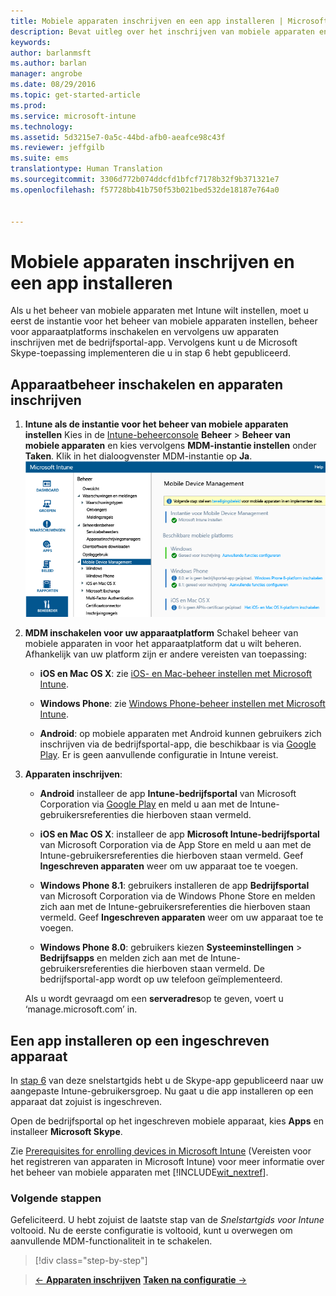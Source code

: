 ```yaml
---
title: Mobiele apparaten inschrijven en een app installeren | Microsoft Intune
description: Bevat uitleg over het inschrijven van mobiele apparaten en het installeren van een app op een apparaat dat voor Intune is ingeschreven
keywords: 
author: barlanmsft
ms.author: barlan
manager: angrobe
ms.date: 08/29/2016
ms.topic: get-started-article
ms.prod: 
ms.service: microsoft-intune
ms.technology: 
ms.assetid: 5d3215e7-0a5c-44bd-afb0-aeafce98c43f
ms.reviewer: jeffgilb
ms.suite: ems
translationtype: Human Translation
ms.sourcegitcommit: 3306d772b074ddcfd1bfcf7178b32f9b371321e7
ms.openlocfilehash: f57728bb41b750f53b021bed532de18187e764a0


---
```


# Mobiele apparaten inschrijven en een app installeren
Als u het beheer van mobiele apparaten met Intune wilt instellen, moet u eerst de instantie voor het beheer van mobiele apparaten instellen, beheer voor apparaatplatforms inschakelen en vervolgens uw apparaten inschrijven met de bedrijfsportal-app. Vervolgens kunt u de Microsoft Skype-toepassing implementeren die u in stap 6 hebt gepubliceerd.

## Apparaatbeheer inschakelen en apparaten inschrijven

1.  **Intune als de instantie voor het beheer van mobiele apparaten instellen** Kies in de [Intune-beheerconsole](https://manage.microsoft.com/) **Beheer** > **Beheer van mobiele apparaten** en kies vervolgens **MDM-instantie instellen** onder **Taken**.  Klik in het dialoogvenster MDM-instantie op **Ja**.
    ![Beheerconsole. MDM instellen op Intune](./media/mdmAuthority.png)

2.  **MDM inschakelen voor uw apparaatplatform** Schakel beheer van mobiele apparaten in voor het apparaatplatform dat u wilt beheren. Afhankelijk van uw platform zijn er andere vereisten van toepassing:

    -   **iOS en Mac OS X**: zie [iOS- en Mac-beheer instellen met Microsoft Intune](/intune/deploy-use/set-up-ios-and-mac-management-with-microsoft-intune).

    -   **Windows Phone**: zie [Windows Phone-beheer instellen met Microsoft Intune](/intune/deploy-use/set-up-windows-phone-management-with-microsoft-intune).

    -   **Android**: op mobiele apparaten met Android kunnen gebruikers zich inschrijven via de bedrijfsportal-app, die beschikbaar is via [Google Play](https://play.google.com/store/apps/details?id=com.skype.raider). Er is geen aanvullende configuratie in Intune vereist.

3.  **Apparaten inschrijven**:

    -   **Android** installeer de app **Intune-bedrijfsportal** van Microsoft Corporation via [Google Play](http://go.microsoft.com/fwlink/p/?LinkId=386612) en meld u aan met de Intune-gebruikersreferenties die hierboven staan vermeld.

    -   **iOS en Mac OS X**: installeer de app **Microsoft Intune-bedrijfsportal** van Microsoft Corporation via de App Store en meld u aan met de Intune-gebruikersreferenties die hierboven staan vermeld. Geef **Ingeschreven apparaten** weer om uw apparaat toe te voegen.

    -   **Windows Phone 8.1**: gebruikers installeren de app **Bedrijfsportal** van Microsoft Corporation via de Windows Phone Store en melden zich aan met de Intune-gebruikersreferenties die hierboven staan vermeld.  Geef **Ingeschreven apparaten** weer om uw apparaat toe te voegen.

    -   **Windows Phone 8.0**: gebruikers kiezen **Systeeminstellingen** &gt; **Bedrijfsapps** en melden zich aan met de Intune-gebruikersreferenties die hierboven staan vermeld. De bedrijfsportal-app wordt op uw telefoon geïmplementeerd.

    Als u wordt gevraagd om een **serveradres**op te geven, voert u ‘manage.microsoft.com’ in.

## Een app installeren op een ingeschreven apparaat
In [stap 6](start-with-a-paid-subscription-to-microsoft-intune-step-6.md) van deze snelstartgids hebt u de Skype-app gepubliceerd naar uw aangepaste Intune-gebruikersgroep. Nu gaat u die app installeren op een apparaat dat zojuist is ingeschreven.

Open de bedrijfsportal op het ingeschreven mobiele apparaat, kies **Apps** en installeer **Microsoft Skype**.

Zie [Prerequisites for enrolling devices in Microsoft Intune](/intune/deploy-use/prerequisites-for-enrollment) (Vereisten voor het registreren van apparaten in Microsoft Intune) voor meer informatie over het beheer van mobiele apparaten met [!INCLUDE[wit_nextref](../includes/wit_nextref_md.md)].


### Volgende stappen
Gefeliciteerd. U hebt zojuist de laatste stap van de *Snelstartgids voor Intune* voltooid. Nu de eerste configuratie is voltooid, kunt u overwegen om aanvullende MDM-functionaliteit in te schakelen.

>[!div class="step-by-step"]

>[&larr; **Apparaten inschrijven**](.\start-with-a-paid-subscription-to-microsoft-intune-step-8.md)     [**Taken na configuratie** &rarr;](.\post-configuration-tasks.md)  



<!--HONumber=Oct16_HO3-->


